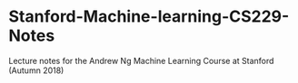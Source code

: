 # Stanford-Machine-learning-CS229-Notes
Lecture notes for the Andrew Ng Machine Learning Course at Stanford (Autumn 2018)
